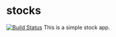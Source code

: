stocks
======
[![Build Status](https://travis-ci.org/GLoganDR/stocks.svg?branch=master)](https://travis-ci.org/GLoganDR/stocks)
This is a simple stock app.
